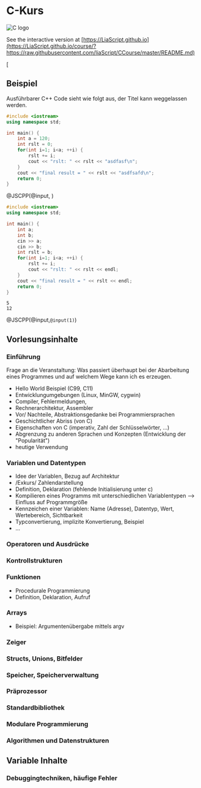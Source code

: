 <!--

author:   Sebastian Zug & André Dietrich
email:    zug@ovgu.de   & andre.dietrich@ovgu.de
version:  0.0.1
language: de
narrator: Deutsch Female

comment:  This is a very simple comment.
          Multiline is also okay.

translation: English   translation/english.md

script:   https://felixhao28.github.io/JSCPP/dist/JSCPP.es5.min.js

@JSCPP
<script>
  console.log("fasdfasfa\nafdasdöfjasölfd\nasdklfjsaölfd\nasdfajsöfld\nasfda");
  try {
    var output = "";
    JSCPP.run(`@0`, `@1`, {stdio: {write: s => { output += s.replace(/\n/g, "<br>");}}});
    output;
  } catch (msg) {
    console.log(msg);
    /*var error = new LiaError(msg, 1);
    var log = msg.match(/(.*)\nline (\d+) \(column (\d+)\):.*\n.*\n(.*)/);
    var info = log[1] + " " + log[4];

    if (info.length > 80)
      info = info.substring(0,76) + "..."

    error.add_detail(0, info, "error", log[2]-1, log[3]);

    throw error;*/
  }
</script>
@end


-->

# C-Kurs

![C logo](img/logo.png)

See the interactive version at
[https://LiaScript.github.io](https://LiaScript.github.io/course/?https://raw.githubusercontent.com/liaScript/CCourse/master/README.md)


\[




## Beispiel

<script>
alert("fuck");
console.log("sssss\nasdasdfasd\nassssss");
</script>

Ausführbarer C++ Code sieht wie folgt aus, der Titel kann weggelassen werden.

```cpp                     Sample.cpp
#include <iostream>
using namespace std;

int main() {
    int a = 120;
    int rslt = 0;
    for(int i=1; i<a; ++i) {
        rslt += i;
        cout << "rslt: " << rslt << "asdfasf\n";
    }
    cout << "final result = " << rslt << "asdfsafd\n";
    return 0;
}
```
@JSCPP(@input, )


```cpp                     Sample.cpp
#include <iostream>
using namespace std;

int main() {
    int a;
    int b;
    cin >> a;
    cin >> b;
    int rslt = b;
    for(int i=1; i<a; ++i) {
        rslt += i;
        cout << "rslt: " << rslt << endl;
    }
    cout << "final result = " << rslt << endl;
    return 0;
}
```
``` text                  stdin
5
12
```
@JSCPP(@input,`@input(1)`)

## Vorlesungsinhalte

### Einführung
Frage an die Veranstaltung: Was passiert überhaupt bei der Abarbeitung eines Programmes und auf welchem Wege kann ich es erzeugen.

+ Hello World Beispiel (C99, C11)
+ Entwicklungumgebungen (Linux, MinGW, cygwin)
+ Compiler, Fehlermeldungen,
+ Rechnerarchitektur, Assembler
+ Vor/ Nachteile, Abstraktionsgedanke bei Programmiersprachen
+ Geschichtlicher Abriss (von C)
+ Eigenschaften von C (imperativ, Zahl der Schlüsselwörter, ...)
+ Abgrenzung zu anderen Sprachen und Konzepten (Entwicklung der "Popularität")
+ heutige Verwendung

### Variablen und Datentypen

+ Idee der Variablen, Bezug auf Architektur
+ /Exkurs/ Zahlendarstellung
+ Definition, Deklaration (fehlende Initialisierung unter c)
+ Kompilieren eines Programms mit unterschiedlichen Variablentypen --> Einfluss auf Programmgröße
+ Kennzeichen einer Variablen: Name (Adresse), Datentyp, Wert, Wertebereich, Sichtbarkeit
+ Typconvertierung, implizite Konvertierung, Beispiel
+ ...

### Operatoren und Ausdrücke
### Kontrollstrukturen
### Funktionen

+ Procedurale Programmierung
+ Definition, Deklaration, Aufruf

### Arrays

+ Beispiel: Argumentenübergabe mittels argv

### Zeiger
### Structs, Unions, Bitfelder
### Speicher, Speicherverwaltung
### Präprozessor
### Standardbibliothek
### Modulare Programmierung
### Algorithmen und Datenstrukturen

## Variable Inhalte
### Debuggingtechniken, häufige Fehler
###
